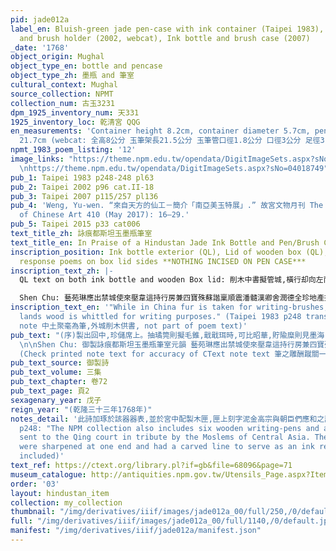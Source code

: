 ```yaml
---
pid: jade012a
label_en: Bluish-green jade pen-case with ink container (Taipei 1983), Jade ink vessel
  and brush holder (2002, webcat), Ink bottle and brush case (2007)
_date: '1768'
object_origin: Mughal
object_type_en: bottle and pencase
object_type_zh: 墨瓶 and 筆室
cultural_context: Mughal
source_collection: NPMT
collection_num: 古玉3231
dpm_1925_inventory_num: 天331
1925_inventory_loc: 乾清宮 QQG
en_measurements: 'Container height 8.2cm, container diameter 5.7cm, pen-case length
  21.7cm (webcat: 全高8公分 玉筆架長21.5公分 玉筆管口徑1.8公分 口徑3公分 足徑3.7公分)'
npmt_1983_poem_listing: '12'
image_links: "https://theme.npm.edu.tw/opendata/DigitImageSets.aspx?sNo=04018747 \nhttps://theme.npm.edu.tw/opendata/DigitImageSets.aspx?sNo=04018767
  \nhttps://theme.npm.edu.tw/opendata/DigitImageSets.aspx?sNo=04018749"
pub_1: Taipei 1983 p248-248 pl63
pub_2: Taipei 2002 p96 cat.II-18
pub_3: Taipei 2007 p115/257 pl136
pub_4: 'Weng, Yu-wen. “來自天方的仙工－簡介「南亞美玉特展」.” 故宮文物月刊 The National Palace Museum Monthly
  of Chinese Art 410 (May 2017): 16–29.'
pub_5: Taipei 2015 p33 cat006
text_title_zh: 詠痕都斯坦玉墨瓶筆室
text_title_en: In Praise of a Hindustan Jade Ink Bottle and Pen/Brush Case
inscription_position: Ink bottle exterior (QL), Lid of wooden box (QL), ministers'
  response poems on box lid sides **NOTHING INCISED ON PEN CASE***
inscription_text_zh: |-
  QL text on both ink bottle and wooden Box lid: 削木中書擬管城,橫行却向左而行,宛看琢玉成筆室,更介為缾貯墨卿,點染謄章工述事,取携湊便恰怡情,非珍新樣兼精玖,用識同文異獻荊。 (QL) NEED SEVEN MINISTERS' TEXTS ON BOX LID

  Shen Chu: 藝苑琳應出禁城使來壓韋這持行房兼四寶殊蘇諧稟順震潘髓漢卿舍潤德全珍地產揮亳因遁醴皇帝嚴從明域凝師古量藩凝壺筆削荊 [臣沈初恭和]
inscription_text_en: '"While in China fur is taken for writing-brushes, in foreign
  lands wood is whittled for writing purposes." (Taipei 1983 p248 translation of poem
  note 中土聚毫為筆,外城削木供書, not part of poem text)'
pub_text: "(序)製出回中,珍儲席上。抽璚筦則擬毛錐,戢戢珥時,可比昭華,貯隃糜則見墨海, 潭潭蘸處,奚誇銀甕。琢成附體文房,信具二難,收便聯函璧府,疑兼雙珏,蓋彼貴人所用,供奉謄章。其來萬里而遙,微慙玩物爲憶,旁行左向,緘秘笈者,曾供削牘之書,更同四角,中央詠瓣香焉,試續銘盤之句。\n\n削木中書擬管城(中土聚毫為筆,外城削木供書,猶存古製也),橫行却向左而行(梵書向右行,外域書多同,惟回書雖旁行而向左,與漢書同),宛看琢玉成筆室,更介為缾貯墨卿,點染謄章工述事,取携湊便恰怡情,非珍新樣兼精玖,用識同文異獻荊。
  \n\nShen Chu: 御製詠痕都斯坦玉墨瓶筆室元韻 藝苑琳應出禁城使來壓韋這持行房兼四寶殊蘇諧稟順震潘髓漢卿舍潤德全珍地產揮亳因遁醴皇帝嚴從明域凝師古量藩凝壺筆削荊
  (Check printed note text for accuracy of CText note text 筆之雕酬蹴關一萬讓)"
pub_text_source: 御製詩
pub_text_volume: 三集
pub_text_chapter: 卷72
pub_text_page: 頁2
sexagenary_year: 戊子
reign_year: "(乾隆三十三年1768年)"
notes_detail: '此詩加琢於該器器表,並於宮中配製木匣,匣上刻字泥金高宗與朝臣們應和之詩。藏於本院,品號天三三一,圖版陸参,插圖33。 Taipei 1983
  p248: "The NPM collection also includes six wooden writing-pens and a silver pen-case
  sent to the Qing court in tribute by the Moslems of Central Asia. The wood pens
  were sharpened at one end and had a carved line to serve as an ink reservoir." (photo
  included)'
text_ref: https://ctext.org/library.pl?if=gb&file=68096&page=71
museum_catalogue: http://antiquities.npm.gov.tw/Utensils_Page.aspx?ItemId=53654
order: '03'
layout: hindustan_item
collection: my_collection
thumbnail: "/img/derivatives/iiif/images/jade012a_00/full/250,/0/default.jpg"
full: "/img/derivatives/iiif/images/jade012a_00/full/1140,/0/default.jpg"
manifest: "/img/derivatives/iiif/jade012a/manifest.json"
---
```

